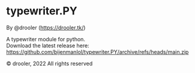 # typewriter.PY

By @drooler (https://drooler.tk/)

A typewriter module for python.<br>
Download the latest release here:<br>
https://github.com/bijenmanlol/typewriter.PY/archive/refs/heads/main.zip

© drooler, 2022
All rights reserved
